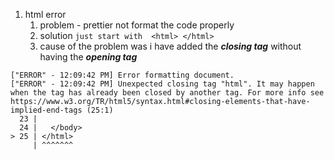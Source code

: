 1. html error
    1. problem - prettier not format the code properly
    2. solution `just start with  <html> </html>`
    3. cause of the problem was i have added the **_closing tag_** without having the **_opening tag_**
```  taken from prettier output
["ERROR" - 12:09:42 PM] Error formatting document.
["ERROR" - 12:09:42 PM] Unexpected closing tag "html". It may happen when the tag has already been closed by another tag. For more info see https://www.w3.org/TR/html5/syntax.html#closing-elements-that-have-implied-end-tags (25:1)
  23 |
  24 |   </body>
> 25 | </html>
     | ^^^^^^^
```
